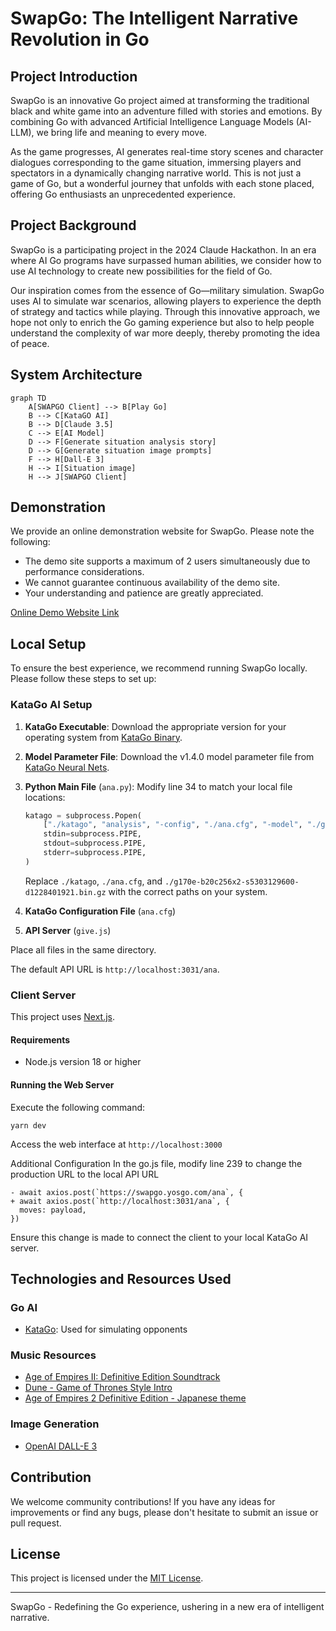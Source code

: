 # SwapGo: The Intelligent Narrative Revolution in Go

## Project Introduction

SwapGo is an innovative Go project aimed at transforming the traditional black and white game into an adventure filled with stories and emotions. By combining Go with advanced Artificial Intelligence Language Models (AI-LLM), we bring life and meaning to every move.

As the game progresses, AI generates real-time story scenes and character dialogues corresponding to the game situation, immersing players and spectators in a dynamically changing narrative world. This is not just a game of Go, but a wonderful journey that unfolds with each stone placed, offering Go enthusiasts an unprecedented experience.

## Project Background

SwapGo is a participating project in the 2024 Claude Hackathon. In an era where AI Go programs have surpassed human abilities, we consider how to use AI technology to create new possibilities for the field of Go.

Our inspiration comes from the essence of Go—military simulation. SwapGo uses AI to simulate war scenarios, allowing players to experience the depth of strategy and tactics while playing. Through this innovative approach, we hope not only to enrich the Go gaming experience but also to help people understand the complexity of war more deeply, thereby promoting the idea of peace.

## System Architecture

```mermaid
graph TD
    A[SWAPGO Client] --> B[Play Go]
    B --> C[KataGO AI]
    B --> D[Claude 3.5]
    C --> E[AI Model]
    D --> F[Generate situation analysis story]
    D --> G[Generate situation image prompts]
    F --> H[Dall-E 3]
    H --> I[Situation image]
    H --> J[SWAPGO Client]
```

## Demonstration

We provide an online demonstration website for SwapGo. Please note the following:

- The demo site supports a maximum of 2 users simultaneously due to performance considerations.
- We cannot guarantee continuous availability of the demo site.
- Your understanding and patience are greatly appreciated.

[Online Demo Website Link](https://go.swap.work/SWAPGO/start)

## Local Setup

To ensure the best experience, we recommend running SwapGo locally. Please follow these steps to set up:

### KataGo AI Setup

1. **KataGo Executable**: Download the appropriate version for your operating system from [KataGo Binary](https://github.com/lightvector/KataGo/releases).

2. **Model Parameter File**: Download the v1.4.0 model parameter file from [KataGo Neural Nets](https://github.com/lightvector/KataGo/releases/tag/v1.4.0).

3. **Python Main File** (`ana.py`): 
   Modify line 34 to match your local file locations:

   ```python
   katago = subprocess.Popen(
       ["./katago", "analysis", "-config", "./ana.cfg", "-model", "./g170e-b20c256x2-s5303129600-d1228401921.bin.gz", *additional_args],
       stdin=subprocess.PIPE,
       stdout=subprocess.PIPE,
       stderr=subprocess.PIPE,
   )
   ```

   Replace `./katago`, `./ana.cfg`, and `./g170e-b20c256x2-s5303129600-d1228401921.bin.gz` with the correct paths on your system.

4. **KataGo Configuration File** (`ana.cfg`)

5. **API Server** (`give.js`)

Place all files in the same directory.

The default API URL is `http://localhost:3031/ana`.

### Client Server

This project uses [Next.js](https://nextjs.org/). 

#### Requirements
- Node.js version 18 or higher

#### Running the Web Server
Execute the following command:
```
yarn dev
```

Access the web interface at `http://localhost:3000`

Additional Configuration
In the go.js file, modify line 239 to change the production URL to the local API URL

```diff-javascript
- await axios.post(`https://swapgo.yosgo.com/ana`, {
+ await axios.post(`http://localhost:3031/ana`, {
  moves: payload,
})
```

Ensure this change is made to connect the client to your local KataGo AI server.


## Technologies and Resources Used

### Go AI
- [KataGo](https://github.com/lightvector/KataGo): Used for simulating opponents

### Music Resources
- [Age of Empires II: Definitive Edition Soundtrack](https://www.youtube.com/playlist?list=PLh4Eme5gACZFflgnk-qzmDGWroz2EIqi8)
- [Dune - Game of Thrones Style Intro](https://www.youtube.com/watch?v=VlPIBlr0VCs)
- [Age of Empires 2 Definitive Edition - Japanese theme](https://www.youtube.com/watch?v=rCr_p3N5qso)

### Image Generation
- [OpenAI DALL-E 3](https://platform.openai.com/docs/guides/images)

## Contribution

We welcome community contributions! If you have any ideas for improvements or find any bugs, please don't hesitate to submit an issue or pull request.

## License

This project is licensed under the [MIT License](LICENSE).

---

SwapGo - Redefining the Go experience, ushering in a new era of intelligent narrative.
